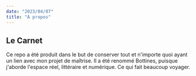 ```yaml
---
date: "2023/04/07"
title: "À propos"
---
```


## Le Carnet

Ce repo a été produit dans le but de conserver tout et n'importe quoi ayant un lien avec mon projet de maîtrise. 
Il a été renommé Bottines, puisque j'aborde l'espace réel, littéraire et numérique. Ce qui fait beaucoup voyager. 